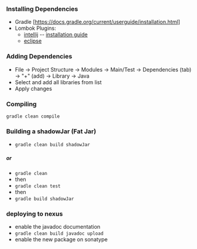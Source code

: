 
### Installing Dependencies
  * Gradle [https://docs.gradle.org/current/userguide/installation.html]
  * Lombok Plugins:
    * [intellij](https://plugins.jetbrains.com/plugin/6317) -- [installation guide](https://github.com/mplushnikov/lombok-intellij-plugin#installation)
    * [eclipse](http://stackoverflow.com/questions/22310414/how-to-configure-lombok-in-eclipse-luna)

### Adding Dependencies
  * File -> Project Structure -> Modules -> Main/Test -> Dependencies (tab) -> "+" (add) -> Library -> Java
  * Select and add all libraries from list
  * Apply changes

### Compiling
  `gradle clean compile`
  
### Building a shadowJar (Fat Jar)
  * `gradle clean build shadowJar`
  ##### or
  * `gradle clean`
  * then
  * `gradle clean test`
  * then
  * `gradle build shadowJar`
  
### deploying to nexus
  * enable the javadoc documentation
  * `gradle clean build javadoc upload`
  * enable the new package on sonatype
